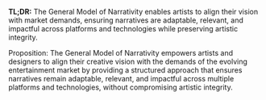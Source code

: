 **TL;DR:** The General Model of Narrativity enables artists to align their vision with market demands, ensuring narratives are adaptable, relevant, and impactful across platforms and technologies while preserving artistic integrity.

Proposition: The General Model of Narrativity empowers artists and designers to align their creative vision with the demands of the evolving entertainment market by providing a structured approach that ensures narratives remain adaptable, relevant, and impactful across multiple platforms and technologies, without compromising artistic integrity.